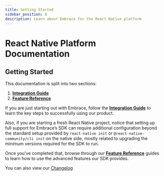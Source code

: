 ```yaml
---
title: Getting Started
sidebar_position: 0
description: Learn about Embrace for the React Native platform
---
```


# React Native Platform Documentation

## Getting Started

This documentation is split into two sections:

1. [**Integration Guide**](/react-native/integration/)
2. [**Feature Reference**](/react-native/features/)

If you are just starting out with Embrace, follow the [**Integration Guide**](/react-native/integration/) to learn
the key steps to successfully using our product.

Also, if you are starting a fresh React Native project, notice that setting up full support for Embrace’s SDK can require additional configuration beyond the standard setup provided by `react-native init` or `@react-native-community/cli init` on the native side, mostly related to upgrading the minimum versions required for the SDK to run.

Once you've completed that, browse through our [**Feature Reference**](/react-native/features/) guides to learn how
to use the advanced features our SDK provides.

You can also view our [Changelog](/react-native/changelog/)
